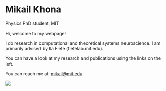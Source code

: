 # Mikail Khona
Physics PhD student, MIT

Hi, welcome to my webpage!

I do research in computational and theoretical systems neuroscience. I am primarily advised by Ila Fiete (fietelab.mit.edu).

You can have a look at my research and publications using the links on the left.

You can reach me at: mikail@mit.edu



[![<img src="https://github.com/mikailkhona/mikailkhona.github.io/blob/main/twitter.png?raw=true" width="30" height="30" alt="Sublime's custom image"> ](https://twitter.com/KhonaMikail)](https://twitter.com/KhonaMikail)




